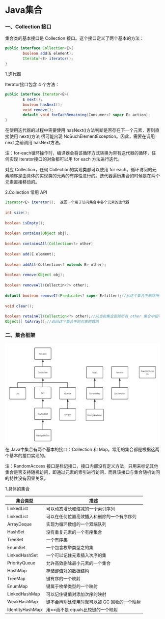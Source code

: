# Java集合

### 一、Collection 接口

集合类的基本接口是 Collection 接口。这个接口定义了两个基本的方法：

```Java
public interface Collection<E>{
		boolean add(E element);
		Iterator<E> iterator();
}
```



1.迭代器

Iterator接口包含 4 个方法：

```Java
public interface Iterator<E>{
		E next();
		boolean hasNext();
		void remove();
		default void forEachRemaining(Consumer<? super E> action);
}
```

在使用迭代器的过程中需要使用 hasNext()方法判断是否存在下一个元素，否则直接使用 next()方法 很可能出现 NoSuchElementException。因此，需要在调用 next 之前调用 hasNext方法。

注：for-each循环操作时，编译器会将该循环方式转换为带有迭代器的循环，任何实现 Iterator接口的对象都可以用 for each 方法进行迭代。

对应 Collection，任何 Collection的实现类都可以使用 for each。循环访问的元素顺序是由具体的实现类的元素的有序性进行的。迭代器遍历集合的时候是在两个元素直接移动的。



2.Collection 常用 API

```Java
Iterator<E> iterator();  返回一个用于访问集合中各个元素的迭代器

int size();
  
boolean isEmpty();

boolean contains(Object obj);

boolean containsAll(Collection<?> other)
  
boolean add(E element);

boolean addAll(Collention<? extends E> other);

boolean remove(Object obj);

boolean removeAll(Collectin<?> other);

default boolean removeIf(Predicate<? super E>filter);//从这个集合中删除所有与 other 集合中元素不同的元素。如果由于这个调用改变了集合，返回 true

void clear();

boolean retainAll(Collection<?> other);//从当前集合删除所有 other 集合中相不同的元素。如果改变了集合则返回 true;
Object[] toArray();//返回这个集合中的对象的数组
```



### 二、集合框架

![](../img/collection&map.png)
在 Java中集合有两个基本的接口：Collection 和 Map。常用的集合都是根据这两个基本的接口实现的。

注：RandomAccess 接口是标记接口，接口内部没有定义方法，只用来标记其他集合是否支持随机访问，即通过元素的索引进行访问，而且该接口与集合随机访问的特性没有因果关系。

1.具体的集合

| 集合类型        | 描述                                         |
| --------------- | -------------------------------------------- |
| LinkedList      | 可以动态增长和缩减的一个索引序列             |
| LinkedList      | 可以在任何位置高效插入和删除的一个有序序列   |
| ArrayDeque      | 实现为循环数组的一个双端队列                 |
| HashSet         | 没有重复元素的一个有序集合                   |
| TreeSet         | 一个有序集                                   |
| EnumSet         | 一个包含枚举类型之的集                       |
| LinkedHashSet   | 一个可以记住元素插入次序的集                 |
| PriorityQueue   | 允许高效删除最小元素的一个集合               |
| HashMap         | 存储键值对的数据结构                         |
| TreeMap         | 键有序的一个映射                             |
| EnumMap         | 键属于枚举类型的一个映射                     |
| LinkedHashMap   | 可以记住键值对添加次序的映射                 |
| WeakHashMap     | 键不会再别处使用时就可以被 GC 回收的一个映射 |
| IdentityHashMap | 用==而不是 equals比较键的一个映射            |


